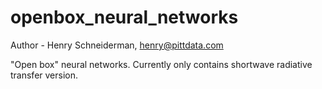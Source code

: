 <h1>openbox_neural_networks</h1>

Author - Henry Schneiderman, henry@pittdata.com

"Open box" neural networks. Currently only contains shortwave radiative transfer version.


